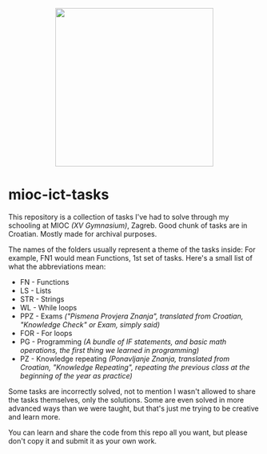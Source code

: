 <p align="center">
  <img width="316" height="316" src="https://upload.wikimedia.org/wikipedia/en/d/d2/XV_Gymnasium_logo.png">
</p>

 # mioc-ict-tasks
This repository is a collection of tasks I've had to solve through my schooling at MIOC *(XV Gymnasium)*, Zagreb. Good chunk of tasks are in Croatian. Mostly made for archival purposes.

The names of the folders usually represent a theme of the tasks inside:
For example, FN1 would mean Functions, 1st set of tasks.
Here's a small list of what the abbreviations mean:
- FN - Functions
- LS - Lists
- STR - Strings
- WL - While loops
- PPZ - Exams *("Pismena Provjera Znanja", translated from Croatian, "Knowledge Check" or Exam, simply said)*
- FOR - For loops
- PG - Programming *(A bundle of IF statements, and basic math operations, the first thing we learned in programming)*
- PZ - Knowledge repeating *(Ponavljanje Znanja, translated from Croatian, "Knowledge Repeating", repeating the previous class at the beginning of the year as practice)*

Some tasks are incorrectly solved, not to mention I wasn't allowed to share the tasks themselves, only the solutions.
Some are even solved in more advanced ways than we were taught, but that's just me trying to be creative and learn more.

You can learn and share the code from this repo all you want, but please don't copy it and submit it as your own work.

